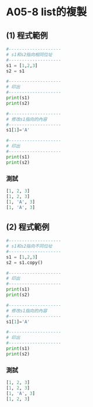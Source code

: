 # A05-8 list的複製


## (1) 程式範例
``` python
#--------------------
# s1和s2指向相同位址
#--------------------
s1 = [1,2,3]
s2 = s1

#--------------------
# 印出
#--------------------
print(s1)
print(s2)

#--------------------
# 修改s1指向的內容
#--------------------
s1[1]='A'

#--------------------
# 印出
#--------------------
print(s1)
print(s2)
```


### 測試
``` python
[1, 2, 3]
[1, 2, 3]
[1, 'A', 3]
[1, 'A', 3]
```


## (2) 程式範例
``` python
#--------------------
# s1和s2指向不同位址
#--------------------
s1 = [1,2,3]
s2 = s1.copy()

#--------------------
# 印出
#--------------------
print(s1)
print(s2)

#--------------------
# 修改s1指向的內容
#--------------------
s1[1]='A'

#--------------------
# 印出
#--------------------
print(s1)
print(s2)
```


### 測試
``` python
[1, 2, 3]
[1, 2, 3]
[1, 'A', 3]
[1, 2, 3]
```
